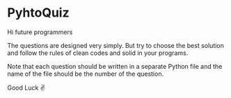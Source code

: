 # PyhtoQuiz

Hi future programmers 

The questions are designed very simply. But try to choose the best solution and follow the rules of clean codes and solid in your programs.

Note that each question should be written in a separate Python file and the name of the file should be the number of the question.

Good Luck ✌️
